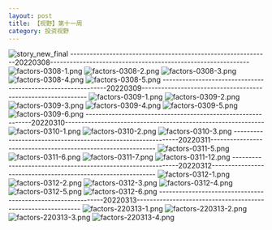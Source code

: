 ```yaml
---
layout: post
title: 【视野】第十一周
category: 投资视野
---
```

![story_new_final](http://rjbwi03xh.hd-bkt.clouddn.com/img/story_new_final_0322.png)
-------------------------------------------------------------20220308-------------------------------------------------------------
![factors-0308-1.png](http://rjbwi03xh.hd-bkt.clouddn.com/img/factors-0308-1.png)
![factors-0308-2.png](http://rjbwi03xh.hd-bkt.clouddn.com/img/factors-0308-2.png)
![factors-0308-3.png](http://rjbwi03xh.hd-bkt.clouddn.com/img/factors-0308-3.png)
![factors-0308-4.png](http://rjbwi03xh.hd-bkt.clouddn.com/img/factors-0308-4.png)
![factors-0308-5.png](http://rjbwi03xh.hd-bkt.clouddn.com/img/factors-0308-5.png)
-------------------------------------------------------------20220309-------------------------------------------------------------
![factors-0309-1.png](http://rjbwi03xh.hd-bkt.clouddn.com/img/factors-0309-1.png)
![factors-0309-2.png](http://rjbwi03xh.hd-bkt.clouddn.com/img/factors-0309-2.png)
![factors-0309-3.png](http://rjbwi03xh.hd-bkt.clouddn.com/img/factors-0309-3.png)
![factors-0309-4.png](http://rjbwi03xh.hd-bkt.clouddn.com/img/factors-0309-4.png)
![factors-0309-5.png](http://rjbwi03xh.hd-bkt.clouddn.com/img/factors-0309-5.png)
![factors-0309-6.png](http://rjbwi03xh.hd-bkt.clouddn.com/img/factors-0309-6.png)
-------------------------------------------------------------20220310-------------------------------------------------------------
![factors-0310-1.png](http://rjbwi03xh.hd-bkt.clouddn.com/img/factors-0310-1.png)
![factors-0310-2.png](http://rjbwi03xh.hd-bkt.clouddn.com/img/factors-0310-2.png)
![factors-0310-3.png](http://rjbwi03xh.hd-bkt.clouddn.com/img/factors-0310-3.png)
-------------------------------------------------------------20220311-------------------------------------------------------------
![factors-0311-5.png](http://rjbwi03xh.hd-bkt.clouddn.com/img/factors-0311-5.png)
![factors-0311-6.png](http://rjbwi03xh.hd-bkt.clouddn.com/img/factors-0311-6.png)
![factors-0311-7.png](http://rjbwi03xh.hd-bkt.clouddn.com/img/factors-0311-7.png)
![factors-0311-12.png](http://rjbwi03xh.hd-bkt.clouddn.com/img/factors-0311-12.png)
-------------------------------------------------------------20220312-------------------------------------------------------------
![factors-0312-1.png](http://rjbwi03xh.hd-bkt.clouddn.com/img/factors-0312-1.png)
![factors-0312-2.png](http://rjbwi03xh.hd-bkt.clouddn.com/img/factors-0312-2.png)
![factors-0312-3.png](http://rjbwi03xh.hd-bkt.clouddn.com/img/factors-0312-3.png)
![factors-0312-4.png](http://rjbwi03xh.hd-bkt.clouddn.com/img/factors-0312-4.png)
![factors-0312-5.png](http://rjbwi03xh.hd-bkt.clouddn.com/img/factors-0312-5.png)
![factors-0312-6.png](http://rjbwi03xh.hd-bkt.clouddn.com/img/factors-0312-6.png)
-------------------------------------------------------------20220313-------------------------------------------------------------
![factors-220313-1.png](http://rjbwi03xh.hd-bkt.clouddn.com/img/factors-220313-1.png)
![factors-220313-2.png](http://rjbwi03xh.hd-bkt.clouddn.com/img/factors-220313-2.png)
![factors-220313-3.png](http://rjbwi03xh.hd-bkt.clouddn.com/img/factors-220313-3.png)
![factors-220313-4.png](http://rjbwi03xh.hd-bkt.clouddn.com/img/factors-220313-4.png)



  




